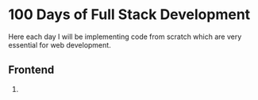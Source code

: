 # 100 Days of Full Stack Development

Here each day I will be implementing code from scratch which are very essential for web development. 

## Frontend
1. 